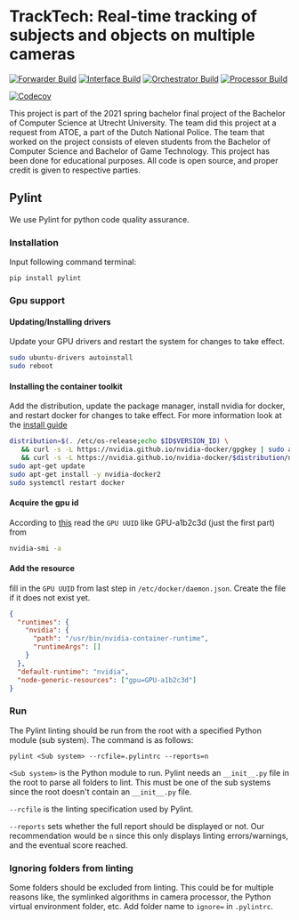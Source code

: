 # TrackTech: Real-time tracking of subjects and objects on multiple cameras

[![Forwarder Build](https://github.com/UU-tracktech/tracktech/actions/workflows/Forwarder_Build.yml/badge.svg)](https://github.com/UU-tracktech/tracktech/actions/workflows/Forwarder_Build.yml)
[![Interface Build](https://github.com/UU-tracktech/tracktech/actions/workflows/Interface_Build.yml/badge.svg)](https://github.com/UU-tracktech/tracktech/actions/workflows/Interface_Build.yml)
[![Orchestrator Build](https://github.com/UU-tracktech/tracktech/actions/workflows/Orchestrator_Build.yml/badge.svg)](https://github.com/UU-tracktech/tracktech/actions/workflows/Orchestrator_Build.yml)
[![Processor Build](https://github.com/UU-tracktech/tracktech/actions/workflows/Processor_Build.yml/badge.svg)](https://github.com/UU-tracktech/tracktech/actions/workflows/Processor_Build.yml)

[![Codecov](https://codecov.io/gh/UU-tracktech/tracktech/branch/develop/graph/badge.svg?token=swMWxrC43A)](https://codecov.io/gh/UU-tracktech/tracktech)

This project is part of the 2021 spring bachelor final project of the Bachelor of Computer Science at Utrecht University.
The team did this project at a request from ATOE, a part of the Dutch National Police.
The team that worked on the project consists of eleven students from the Bachelor of Computer Science and Bachelor of Game Technology.
This project has been done for educational purposes.
All code is open source, and proper credit is given to respective parties.

## Pylint

We use Pylint for python code quality assurance.

### Installation

Input following command terminal:

```
pip install pylint
```

### Gpu support

#### Updating/Installing drivers

Update your GPU drivers and restart the system for changes to take effect.

```bash
sudo ubuntu-drivers autoinstall
sudo reboot
```

#### Installing the container toolkit

Add the distribution, update the package manager, install nvidia for docker, and restart docker for changes to take effect.
For more information look at the [install guide](https://docs.nvidia.com/datacenter/cloud-native/container-toolkit/install-guide.html#install-guide)

```bash
distribution=$(. /etc/os-release;echo $ID$VERSION_ID) \
   && curl -s -L https://nvidia.github.io/nvidia-docker/gpgkey | sudo apt-key add - \
   && curl -s -L https://nvidia.github.io/nvidia-docker/$distribution/nvidia-docker.list | sudo tee /etc/apt/sources.list.d/nvidia-docker.list
sudo apt-get update
sudo apt-get install -y nvidia-docker2
sudo systemctl restart docker
```

#### Acquire the gpu id

According to [this](https://gist.github.com/tomlankhorst/33da3c4b9edbde5c83fc1244f010815c) read the `GPU UUID` like GPU-a1b2c3d (just the first part) from

```bash
nvidia-smi -a
```

#### Add the resource

fill in the `GPU UUID` from last step in `/etc/docker/daemon.json`. Create the file if it does not exist yet.

```json
{
  "runtimes": {
    "nvidia": {
      "path": "/usr/bin/nvidia-container-runtime",
      "runtimeArgs": []
    }
  },
  "default-runtime": "nvidia",
  "node-generic-resources": ["gpu=GPU-a1b2c3d"]
}
```

### Run

The Pylint linting should be run from the root with a specified Python module (sub system).
The command is as follows:

`pylint <Sub system> --rcfile=.pylintrc --reports=n`

`<Sub system>` is the Python module to run.
Pylint needs an `__init__.py` file in the root to parse all folders to lint.
This must be one of the sub systems since the root doesn't contain an `__init__.py` file.

`--rcfile` is the linting specification used by Pylint.

`--reports` sets whether the full report should be displayed or not.
Our recommendation would be `n` since this only displays linting errors/warnings, and the eventual score reached.

### Ignoring folders from linting

Some folders should be excluded from linting.
This could be for multiple reasons like,
the symlinked algorithms in camera processor,
the Python virtual environment folder, etc.
Add folder name to `ignore=` in `.pylintrc`.
